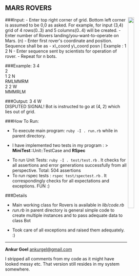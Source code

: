 ## MARS ROVERS
<img src="http://www.universetoday.com/wp-content/uploads/2011/09/apollo-17-lunar-rover-001.jpg" height="40%" width="20%" align="right">
###Input:
- Enter top right corner of grid. Bottom left corner is assumed to be 0,0 as asked. For example, for input (3,4) grid of 4 rows(0..3) and 5 columns(0..4) will be created.
- Enter number of Rovers landing/you-want-to-operate on Mars. (n)
- Enter first rover's coordinate and position. Sequence shall be as - x\_coord y\_coord posn | Example : 1 2 N
- Enter sequence sent by scientists for operation of rover. 
- Repeat for n bots.

###Example: 
3 4  
2  
1 2 N  
RMLMMRM  
2 2 W   
MMMRLM  

###Output: 
3 4 W  
DISPUTED SIGNAL! Bot is instructed to go at (4, 2) which lies out of grid.  

###How To Run: 
- To execute main program: `ruby -I . run.rb` while in parent directory. 
* I have implemented two tests in my program : > __MiniTest__::Unit::TestCase and __RSpec__
- To run Unit Tests: `ruby -I . test/test.rb` . It checks for all assertions and error generations successfully from all perspective. Total: 504 assertions
- To run rspec tests : `rspec test/spectest.rb` . It correspondingly checks for all expectations and exceptions. FUN :)

###Details
- Main working class for Rovers is available in _lib/code.rb_ 
- _run.rb_ in parent directory is general simple code to create multiple instances and to pass adequate data to class Bot

* Took care of all exceptions and raised them adequately.  :)
* * * 
__Ankur Goel__
<ankurgel@gmail.com>  

I stripped all comments from my code as it might have looked messy etc. That version still resides in my system somewhere. 
